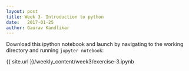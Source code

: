 ```yaml
---
layout: post
title: Week 3- Introduction to python
date:   2017-01-25
author: Gaurav Kandlikar
---
```


Download this ipython notebook and launch by navigating to the working directory and running `jupyter notebook`:

{{ site.url }}/weekly_content/week3/exercise-3.ipynb
